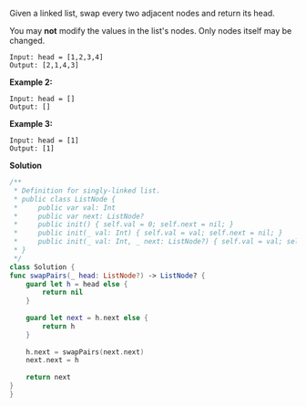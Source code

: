 Given a linked list, swap every two adjacent nodes and return its head.

You may **not** modify the values in the list's nodes. Only nodes itself may be changed.

```
Input: head = [1,2,3,4]
Output: [2,1,4,3]
```

**Example 2:**

```
Input: head = []
Output: []
```

**Example 3:**

```
Input: head = [1]
Output: [1]
```

**Solution**

```swift
/**
 * Definition for singly-linked list.
 * public class ListNode {
 *     public var val: Int
 *     public var next: ListNode?
 *     public init() { self.val = 0; self.next = nil; }
 *     public init(_ val: Int) { self.val = val; self.next = nil; }
 *     public init(_ val: Int, _ next: ListNode?) { self.val = val; self.next = next; }
 * }
 */
class Solution {
func swapPairs(_ head: ListNode?) -> ListNode? {
    guard let h = head else {
        return nil
    }
    
    guard let next = h.next else {
        return h
    }
    
    h.next = swapPairs(next.next)
    next.next = h
    
    return next
}
}
```

